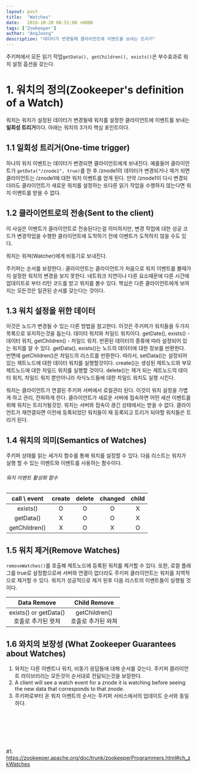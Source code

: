 ```yaml
---
layout: post
title:  "Watches"
date:   2016-10-20 08:51:00 +0000
tags: ['Zookeeper']
author: "AngJoong"
description: "데이터가 변경될때 클라이언트에 이벤트를 보내는 트리거"
---
```


주키퍼에서 모든 읽기 작업`getData(), getChildren(), exists()`은
부수효과로 워치 설정 옵션을 갖는다.

# 1. 워치의 정의(Zookeeper's definition of a Watch)
워치는 워치가 설정된 데이터가 변경될때 워치를 설정한 클라이언트에 이벤트를 보내는 **일회성 트리거**이다. 아래는 워치의 3가지 핵심 포인트이다.  
  
## 1.1 일회성 트리거(One-time trigger)
하나의 워치 이벤트는 데이터가 변경되면 클라이언트에게 보내진다. 예를들어 클라이언트가 `getData("/znode1", true)`를 한 후 /znode1의 데이터가 변경되거나 제거 되면 클라이언트는 /znode1에 대한 워치 이벤트를 얻게 된다. 만약 /znode1이 다시 변경되더라도 클라이언트가 새로운 워치를 설정하는 또다른 읽기 작업을 수행하지 않는다면 워치 이벤트를 받을 수 없다.

## 1.2 클라이언트로의 전송(Sent to the client)
이 사실은 이벤트가 클라이언트로 전송된다는걸 의미하지만, 변경 작업에 대한 성공 코드가 변경작업을 수행한 클라이언트에 도착하기 전에 이벤트가 도착하지 않을 수도 있다.

워치는 워쳐(Watcher)에게 비동기로 보내진다.

주키퍼는 순서를 보장한다.: 클라이언트는 클라이언트가 처음으로 워치 이벤트를 볼때가지 설정한 워치의 변경을 보지 못한다.
네트워크 지연이나 다른 요소때문에 다른 시간에 업데이트로 부터 리턴 코드를 받고 워치를 볼수 있다. 핵심은 다른 클라이언트에게 보여지는 모든것은 일관된 순서를 갖는다는 것이다.

## 1.3 워치 설정을 위한 데이터
이것은 노드가 변경될 수 있는 다른 방법을 참고한다. 이것은 주키퍼가 워치들을 두가지 목록으로 유지하는것을 돕는다. 데이터 워치와 차일드 워치이다. getDate(), exists() - 데이터 워치, getChildren() - 차일드 워치. 반환된 데이터의 종류에 따라 설정되어 있는 워치를 알 수 있다. getData(), exists()는 노드의 데이터에 대한 정보를 반환한다. 반면에 getChildren()은 차일드의 리스트를 반환한다. 따라서, setData()는 설정되어 있는 제트노드에 대한 데이터 워치를 실행할것이다. create()는 생성된 제트노드와 부모 제트노드에 대한 차일드 워치를 실행할 것이다. delete()는 제거 되는 제트노드의 데이터 워치, 차일드 워치 뿐만아니라 자식노드들에 대한 차일드 워치도 실행 시킨다.  

워치는 클라이언트가 연결된 주키퍼 서버에서 로컬관리 된다. 이것이 워치 설정을 가볍게 하고 관리, 전파하게 한다. 클라이언트가 새로운 서버에 접속하면 어떤 세션 이벤트를 위해 워치는 트리거될것읻. 워치는 서버와 접속이 끊긴 상태에서는 받을 수 없다. 클라이언트가 재연결되면 이전에 등록되었던 워치들이 재 등록되고 트리거 되야할 워치들은 트리거 된다.

## 1.4 워치의 의미(Semantics of Watches)
주키퍼 상태를 읽는 세가지 함수를 통해 워치를 설정할 수 있다. 다음 리스트는 워치가 실행 할 수 있는 이벤트와 이벤트를 사용하는 함수이다.

###### 워치 이벤트 활성화 함수

| call \ event|create|delete|changed|child|
|:---:|:---:|:---:|:---:|:---:|
|exists()|O|O|O|X|
|getData()|X|O|O|X|
|getChildren()|X|O|X|O|

## 1.5 워치 제거(Remove Watches)
`removeWatches()`를 호출해 제트노드에 등록된 워치를 제거할 수 있다. 또한, 로컬 플래그를 true로 설정함으로써 서버와 연결이 없더라도 주키퍼 클라이언트는 워치를 지역적으로 제거할 수 있다. 워치가 성공적으로 제거 된후 다음 리스트의 이벤트들이 실행될 것이다.

| Data Remove | Child Remove |
|:---:|:---:|
|exists() or getData()<br>호출로 추가된 왓쳐|getChildren()<br>호출로 추가된 와쳐|

## 1.6 와치의 보장성 (What Zookeeper Guarantees about Watches)
1. 와치는 다른 이벤트나 워치, 비동기 응답들에 대해 순서를 갖는다. 주키퍼 클라이언트 라이브러리는 모든것이 순서대로 전달되는것을 보장한다.
2. A client will see a watch event for a znode it is watching before seeing the new data that corresponds to that znode.
3. 주키퍼로부터 온 워치 이벤트의 순서는 주키퍼 서비스에서의 업데이트 순서와 동일하다.

<br>
<br>
<br>
<br>
<br>

\#1. https://zookeeper.apache.org/doc/trunk/zookeeperProgrammers.html#ch_zkWatches
